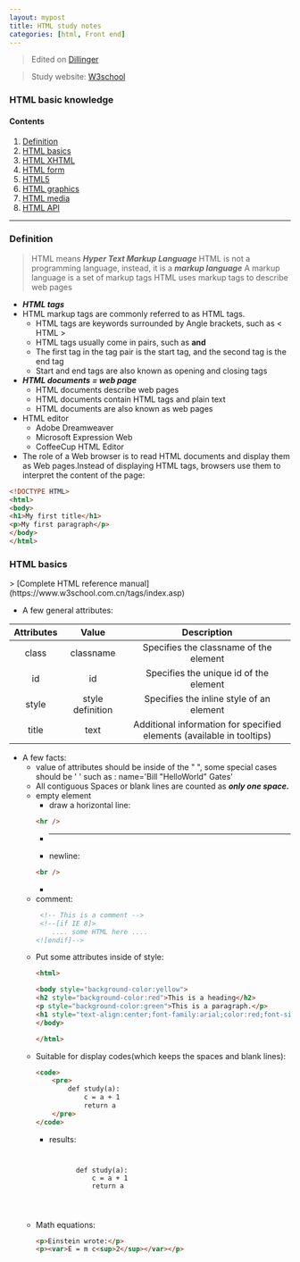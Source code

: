 ```yaml
---
layout: mypost
title: HTML study notes
categories: [html, Front end]
---
```


> Edited on [Dillinger](https://dillinger.io/)

> Study website: [W3school](https://www.w3school.com.cn/h.asp)

### HTML basic knowledge

#### Contents
 1. [Definition](#1)
 2. [HTML basics](#2)
 3. [HTML XHTML](#3)
 4. [HTML form](#4)
 5. [HTML5](#5)
 6. [HTML graphics](#6)
 7. [HTML media](#7)
 8. [HTML API](#8)

---
<h3 id="1">Definition</h3>

> HTML means ***Hyper Text Markup Language***
> HTML is not a programming language, instead, it is a ***markup language***
> A markup language is a set of markup tags
> HTML uses markup tags to describe web pages

 - ***HTML tags***
 - HTML markup tags are commonly referred to as HTML tags.
     - HTML tags are keywords surrounded by Angle brackets, such as < HTML >
     - HTML tags usually come in pairs, such as <b> and </b>
     - The first tag in the tag pair is the start tag, and the second tag is the end tag
     - Start and end tags are also known as opening and closing tags
 - ***HTML documents = web page***
     - HTML documents describe web pages
     - HTML documents contain HTML tags and plain text
     - HTML documents are also known as web pages
 - HTML editor
     - Adobe Dreamweaver
     - Microsoft Expression Web
     - CoffeeCup HTML Editor
- The role of a Web browser is to read HTML documents and display them as Web pages.Instead of displaying HTML tags, browsers use them to interpret the content of the page:

```html
<!DOCTYPE HTML>
<html>
<body>
<h1>My first title</h1>
<p>My first paragraph</p>
</body>
</html>
```
<h3 id="2">HTML basics </h3>
> [Complete HTML reference manual](https://www.w3school.com.cn/tags/index.asp)

- A few general attributes:

| Attributes       |      Value      | Description |
| :-------------: | :-----------: | :-----: |
| class      | classname | Specifies the classname of the element  |
| id    |   id    |  Specifies the unique id of the element  |
| style |   style definition    |    Specifies the inline style of an element | 
| title |   text    |    Additional information for specified elements (available in tooltips) | 

- A few facts:
    - value of attributes should be inside of the " ", some special cases should be ' ' such as : name='Bill "HelloWorld" Gates'
    - All contiguous Spaces or blank lines are counted as ***only one space.***
    - empty element
        - draw a horizontal line:
        ```html
        <hr />
        ```
        - <hr />
        - newline:
        ```html
        <br />
        ```
        - <br /> 
    - comment:
        ```html
         <!-- This is a comment -->
         <!--[if IE 8]>
            .... some HTML here ....
        <![endif]-->
        ```
    - Put some attributes inside of style:
        ```html
        <html>
        
        <body style="background-color:yellow">
        <h2 style="background-color:red">This is a heading</h2>
        <p style="background-color:green">This is a paragraph.</p>
        <h1 style="text-align:center;font-family:arial;color:red;font-size:20px;">This is a heading</h1>
        </body>
        
        </html>
        ```
    - Suitable for display codes(which keeps the spaces and blank lines):
        ```html
        <code> 
            <pre>
                def study(a):
                    c = a + 1
                    return a
            </pre> 
        </code>
        ```
        - results:
        <code> 
            <pre>
                def study(a):
                    c = a + 1
                    return a
            </pre> 
        </code>
    - Math equations:
        ```html    
        <p>Einstein wrote:</p>
        <p><var>E = m c<sup>2</sup></var></p>
        ```


    


